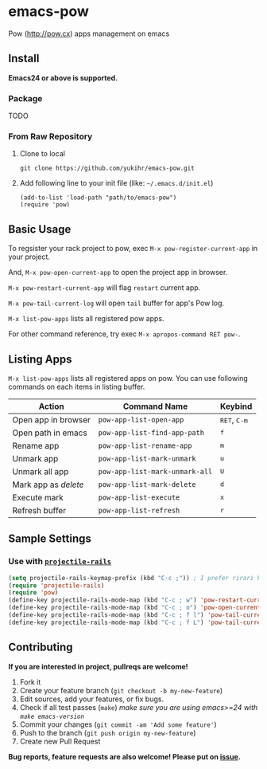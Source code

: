 # emacs-pow

Pow (http://pow.cx) apps management on emacs


## Install

**Emacs24 or above is supported.**

### Package

TODO


### From Raw Repository

1. Clone to local

    ```
    git clone https://github.com/yukihr/emacs-pow.git
    ```

2. Add following line to your init file (like: `~/.emacs.d/init.el`)

    ```
    (add-to-list 'load-path "path/to/emacs-pow")
    (require 'pow)
    ```


## Basic Usage

To regsister your rack project to pow, exec `M-x pow-register-current-app` in your project.

And, `M-x pow-open-current-app` to open the project app in browser.

`M-x pow-restart-current-app` will flag `restart` current app.

`M-x pow-tail-current-log` will open `tail` buffer for app's Pow log.

`M-x list-pow-apps` lists all registered pow apps.


For other command reference, try exec `M-x apropos-command RET pow-`.


## Listing Apps

`M-x list-pow-apps` lists all registered apps on pow. You can use following commands on each items in listing buffer.

| Action               | Command Name                   | Keybind                        |
|----------------------|--------------------------------|--------------------------------|
| Open app in browser  | `pow-app-list-open-app`        | <kbd>RET</kbd>, <kbd>C-m</kbd> |
| Open path in emacs   | `pow-app-list-find-app-path`   | <kbd>f</kbd>                   |
| Rename app           | `pow-app-list-rename-app`      | <kbd>m</kbd>                   |
| Unmark app           | `pow-app-list-mark-unmark`     | <kbd>u</kbd>                   |
| Unmark all app       | `pow-app-list-mark-unmark-all` | <kbd>U</kbd>                   |
| Mark app as _delete_ | `pow-app-list-mark-delete`     | <kbd>d</kbd>                   |
| Execute mark         | `pow-app-list-execute`         | <kbd>x</kbd>                   |
| Refresh buffer       | `pow-app-list-refresh`         | <kbd>r</kbd>                   |


## Sample Settings

### Use with [`projectile-rails`](https://github.com/asok/projectile-rails)

```cl
(setq projectile-rails-keymap-prefix (kbd "C-c ;")) ; I prefer rirari keybind
(require 'projectile-rails)
(require 'pow)
(define-key projectile-rails-mode-map (kbd "C-c ; w") 'pow-restart-current-app)
(define-key projectile-rails-mode-map (kbd "C-c ; o") 'pow-open-current-app)
(define-key projectile-rails-mode-map (kbd "C-c ; f l") 'pow-tail-current-log)
(define-key projectile-rails-mode-map (kbd "C-c ; f L") 'pow-tail-current-app-log)
```


## Contributing

**If you are interested in project, pullreqs are welcome!**

1. Fork it
2. Create your feature branch (`git checkout -b my-new-feature`)
3. Edit sources, add your features, or fix bugs.
4. Check if all test passes (`make`) _make sure you are using emacs>=24 with `make emacs-version`_
5. Commit your changes (`git commit -am 'Add some feature'`)
6. Push to the branch (`git push origin my-new-feature`)
7. Create new Pull Request

**Bug reports, feature requests are also welcome! Please put on [issue](https://github.com/yukihr/emacs-pow/issues/new).**

